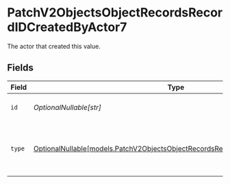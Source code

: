 # PatchV2ObjectsObjectRecordsRecordIDCreatedByActor7

The actor that created this value.


## Fields

| Field                                                                                                                                                  | Type                                                                                                                                                   | Required                                                                                                                                               | Description                                                                                                                                            |
| ------------------------------------------------------------------------------------------------------------------------------------------------------ | ------------------------------------------------------------------------------------------------------------------------------------------------------ | ------------------------------------------------------------------------------------------------------------------------------------------------------ | ------------------------------------------------------------------------------------------------------------------------------------------------------ |
| `id`                                                                                                                                                   | *OptionalNullable[str]*                                                                                                                                | :heavy_minus_sign:                                                                                                                                     | An ID to identify the actor.                                                                                                                           |
| `type`                                                                                                                                                 | [OptionalNullable[models.PatchV2ObjectsObjectRecordsRecordIDCreatedByActorType7]](../models/patchv2objectsobjectrecordsrecordidcreatedbyactortype7.md) | :heavy_minus_sign:                                                                                                                                     | The type of actor. [Read more information on actor types here](/docs/actors).                                                                          |